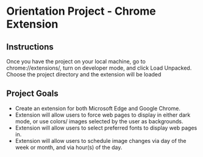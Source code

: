# Orientation Project - Chrome Extension

## Instructions
Once you have the project on your local machine, go to chrome://extensions/, turn on developer mode, and click Load Unpacked. Choose the project directory and the extension will be loaded

## Project Goals
- Create an extension for both Microsoft Edge and Google Chrome.
- Extension will allow users to force web pages to display in either dark mode, or use colors/ images selected by the user as backgrounds.
- Extension will allow users to select preferred fonts to display web pages in. 
- Extension will allow users to schedule image changes via day of the week or month, and via hour(s) of the day.